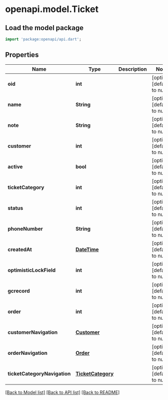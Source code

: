 # openapi.model.Ticket

## Load the model package
```dart
import 'package:openapi/api.dart';
```

## Properties
Name | Type | Description | Notes
------------ | ------------- | ------------- | -------------
**oid** | **int** |  | [optional] [default to null]
**name** | **String** |  | [optional] [default to null]
**note** | **String** |  | [optional] [default to null]
**customer** | **int** |  | [optional] [default to null]
**active** | **bool** |  | [optional] [default to null]
**ticketCategory** | **int** |  | [optional] [default to null]
**status** | **int** |  | [optional] [default to null]
**phoneNumber** | **String** |  | [optional] [default to null]
**createdAt** | [**DateTime**](DateTime.md) |  | [optional] [default to null]
**optimisticLockField** | **int** |  | [optional] [default to null]
**gcrecord** | **int** |  | [optional] [default to null]
**order** | **int** |  | [optional] [default to null]
**customerNavigation** | [**Customer**](Customer.md) |  | [optional] [default to null]
**orderNavigation** | [**Order**](Order.md) |  | [optional] [default to null]
**ticketCategoryNavigation** | [**TicketCategory**](TicketCategory.md) |  | [optional] [default to null]

[[Back to Model list]](../README.md#documentation-for-models) [[Back to API list]](../README.md#documentation-for-api-endpoints) [[Back to README]](../README.md)


